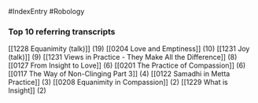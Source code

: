 #IndexEntry #Robology

### Top 10 referring transcripts
[[1228 Equanimity (talk)]] (19)
[[0204 Love and Emptiness]] (10)
[[1231 Joy (talk)]] (9)
[[1231 Views in Practice - They Make All the Difference]] (8)
[[0127 From Insight to Love]] (6)
[[0201 The Practice of Compassion]] (6)
[[0117 The Way of Non-Clinging Part 3]] (4)
[[0122 Samadhi in Metta Practice]] (3)
[[0208 Equanimity in Compassion]] (2)
[[1229 What is Insight]] (2)


